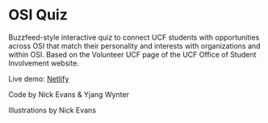 # OSI Quiz

Buzzfeed-style interactive quiz to connect UCF students with opportunities across OSI that match their personality and interests with organizations and within OSI. Based on the Volunteer UCF page of the UCF Office of Student Involvement website.

Live demo: [Netlify](https://pensive-brahmagupta-5a854d.netlify.com)

Code by Nick Evans & Yjang Wynter

Illustrations by Nick Evans

